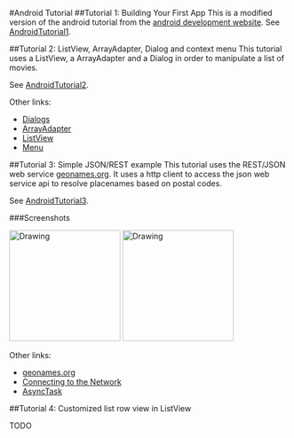 #Android Tutorial
##Tutorial 1: Building Your First App
This is a modified version of the android tutorial from the [android development website](http://developer.android.com/training/basics/firstapp/index.html).
See [AndroidTutorial1](https://github.com/lexruee/AndroidTutorial/tree/master/AndroidTutorial_1).

##Tutorial 2: ListView, ArrayAdapter, Dialog and context menu
This tutorial uses a ListView, a ArrayAdapter and a Dialog in order to manipulate a list of movies.

See [AndroidTutorial2](https://github.com/lexruee/AndroidTutorial/tree/master/AndroidTutorial_2).

Other links:

- [Dialogs](http://developer.android.com/guide/topics/ui/dialogs.html)
- [ArrayAdapter](http://developer.android.com/guide/topics/ui/declaring-layout.html#AdapterViews)
- [ListView](http://developer.android.com/guide/topics/ui/layout/listview.html)
- [Menu](http://developer.android.com/guide/topics/ui/menus.html)

##Tutorial 3: Simple JSON/REST example
This tutorial uses the REST/JSON web service [geonames.org](http://www.geonames.org/).
It uses a http client to access the json web service api to resolve placenames based on postal codes.

See [AndroidTutorial3](https://github.com/lexruee/AndroidTutorial/tree/master/AndroidTutorial_3).

###Screenshots

<img src="https://raw.github.com/lexruee/AndroidTutorial/master/AndroidTutorial_3/screenshots/1.png" alt="Drawing" width="200px"/>


<img src="https://raw.github.com/lexruee/AndroidTutorial/master/AndroidTutorial_3/screenshots/2.png" alt="Drawing" width="200px"/>

Other links:

- [geonames.org](http://www.geonames.org/)
- [Connecting to the Network](http://developer.android.com/training/basics/network-ops/connecting.html)
- [AsyncTask](http://developer.android.com/reference/android/os/AsyncTask.html)

##Tutorial 4: Customized list row view in ListView

TODO